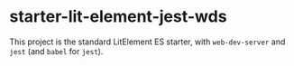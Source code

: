 # starter-lit-element-jest-wds

This project is the standard LitElement ES starter, with `web-dev-server` and `jest` (and `babel` for `jest`).

